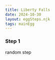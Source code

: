 ```yaml
---
title: Liberty Falls
date: 2024-10-30
layout: eggSteps.njk
tags: mainEgg
---
```


### Step 1

random step